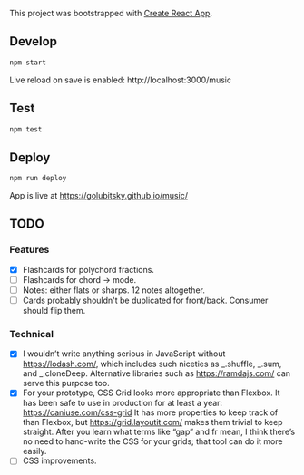 This project was bootstrapped with [Create React App](https://github.com/facebook/create-react-app).

## Develop

```sh
npm start
```

Live reload on save is enabled: http://localhost:3000/music

## Test

```sh
npm test
```

## Deploy

```sh
npm run deploy
```

App is live at https://golubitsky.github.io/music/

## TODO

### Features

- [x] Flashcards for polychord fractions.
- [ ] Flashcards for chord -> mode.
- [ ] Notes: either flats or sharps. 12 notes altogether.
- [ ] Cards probably shouldn't be duplicated for front/back. Consumer should flip them.

### Technical

- [x] I wouldn’t write anything serious in JavaScript without https://lodash.com/, which includes such niceties as _.shuffle, _.sum, and \_.cloneDeep. Alternative libraries such as https://ramdajs.com/ can serve this purpose too.
- [x] For your prototype, CSS Grid looks more appropriate than Flexbox. It has been safe to use in production for at least a year: https://caniuse.com/css-grid It has more properties to keep track of than Flexbox, but https://grid.layoutit.com/ makes them trivial to keep straight. After you learn what terms like “gap” and fr mean, I think there’s no need to hand-write the CSS for your grids; that tool can do it more easily.
- [ ] CSS improvements.
